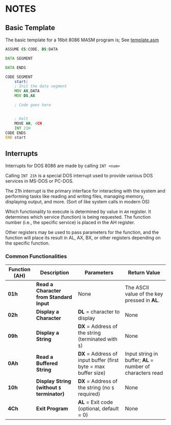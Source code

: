 # NOTES

## Basic Template

The basic template for a 16bit 8086 MASM program is; See [template.asm](template.asm)
```asm
ASSUME CS:CODE, DS:DATA

DATA SEGMENT

DATA ENDS

CODE SEGMENT
    start:
    ; Init the data segment
    MOV AX,DATA
    MOV DS,AX

    ; Code goes here


    ; Halt
    MOVE AH, 4CH
    INT 21H
CODE ENDS
END start
```


## Interrupts

Interrupts for DOS 8086 are made by calling `INT <num>`

Calling `INT 21h` is a special DOS interrupt used to provide various DOS services in MS-DOS or PC-DOS.

The 21h interrupt is the primary interface for interacting with the system and performing tasks like reading and writing files, managing memory, displaying output, and more. (Sort of like system calls in modern OS)


Which functionality to execute is determined by value in `AH` register.
It determines which service (function) is being requested. The function number (i.e., the specific service) is placed in the AH register.

Other registers may be used to pass parameters for the function, and the function will place its result in AL, AX, BX, or other registers depending on the specific function.

### Common Functionalities

| **Function (AH)** | **Description**                                         | **Parameters**                                                        | **Return Value**                                           |
|-------------------|---------------------------------------------------------|----------------------------------------------------------------------|------------------------------------------------------------|
| **01h**           | **Read a Character from Standard Input**               | None                                                                 | The ASCII value of the key pressed in **AL**.              |
| **02h**           | **Display a Character**                                | **DL** = character to display                                        | None                                                       |
| **09h**           | **Display a String**                                   | **DX** = Address of the string (terminated with `$`)                  | None                                                       |
| **0Ah**           | **Read a Buffered String**                             | **DX** = Address of input buffer (first byte = max buffer size)      | Input string in buffer; **AL** = number of characters read |
| **10h**           | **Display String (without `$` terminator)**             | **DX** = Address of the string (no `$` required)                     | None                                                       |
| **4Ch**           | **Exit Program**                                       | **AL** = Exit code (optional, default = 0)                           | None                                                       |